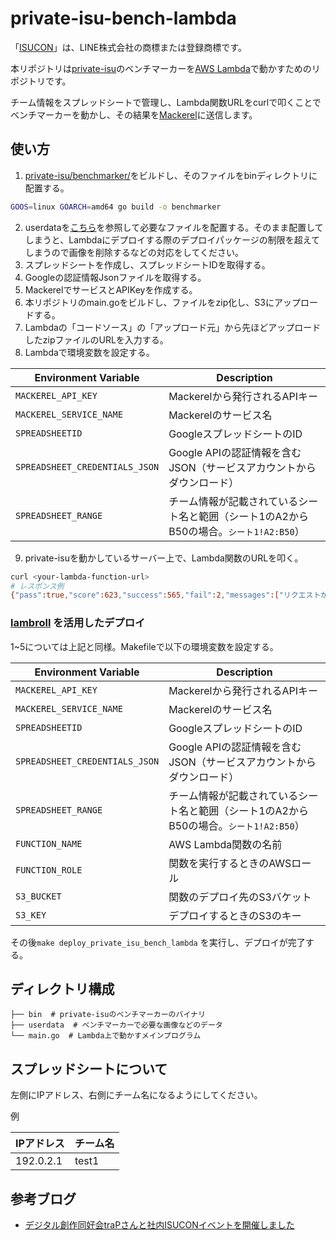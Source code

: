 # private-isu-bench-lambda

「[ISUCON](https://isucon.net/)」は、LINE株式会社の商標または登録商標です。

本リポジトリは[private-isu](https://github.com/catatsuy/private-isu)のベンチマーカーを[AWS Lambda](https://aws.amazon.com/jp/lambda/)で動かすためのリポジトリです。

チーム情報をスプレッドシートで管理し、Lambda関数URLをcurlで叩くことでベンチマーカーを動かし、その結果を[Mackerel](https://ja.mackerel.io/)に送信します。

## 使い方
1. [private-isu/benchmarker/](https://github.com/catatsuy/private-isu/tree/master/benchmarker)をビルドし、そのファイルをbinディレクトリに配置する。
```sh
GOOS=linux GOARCH=amd64 go build -o benchmarker
```
2. userdataを[こちら](https://github.com/catatsuy/private-isu/tree/master#mac%E3%82%84linux%E4%B8%8A%E3%81%A7%E9%81%A9%E5%BD%93%E3%81%AB%E5%8B%95%E3%81%8B%E3%81%99)を参照して必要なファイルを配置する。そのまま配置してしまうと、Lambdaにデプロイする際のデプロイパッケージの制限を超えてしまうので画像を削除するなどの対応をしてください。
3. スプレッドシートを作成し、スプレッドシートIDを取得する。
4. Googleの認証情報Jsonファイルを取得する。
5. MackerelでサービスとAPIKeyを作成する。
6. 本リポジトリのmain.goをビルドし、ファイルをzip化し、S3にアップロードする。
7. Lambdaの「コードソース」の「アップロード元」から先ほどアップロードしたzipファイルのURLを入力する。
8. Lambdaで環境変数を設定する。

| Environment Variable             | Description   |
|----------------------------------|---------------|
| `MACKEREL_API_KEY`              | Mackerelから発行されるAPIキー |
| `MACKEREL_SERVICE_NAME`         | Mackerelのサービス名          |
| `SPREADSHEETID`                | GoogleスプレッドシートのID    |
| `SPREADSHEET_CREDENTIALS_JSON` | Google APIの認証情報を含むJSON（サービスアカウントからダウンロード）|
| `SPREADSHEET_RANGE`            | チーム情報が記載されているシート名と範囲（シート1のA2からB50の場合。`シート1!A2:B50`） |

9.  private-isuを動かしているサーバー上で、Lambda関数のURLを叩く。
```sh
curl <your-lambda-function-url>
# レスポンス例
{"pass":true,"score":623,"success":565,"fail":2,"messages":["リクエストがタイムアウトしました (POST /login)"]}
```

### [lambroll](https://github.com/fujiwara/lambroll) を活用したデプロイ
1~5については上記と同様。Makefileで以下の環境変数を設定する。

| Environment Variable             | Description   |
|----------------------------------|---------------|
| `MACKEREL_API_KEY`              | Mackerelから発行されるAPIキー |
| `MACKEREL_SERVICE_NAME`         | Mackerelのサービス名          |
| `SPREADSHEETID`                | GoogleスプレッドシートのID    |
| `SPREADSHEET_CREDENTIALS_JSON` | Google APIの認証情報を含むJSON（サービスアカウントからダウンロード）|
| `SPREADSHEET_RANGE`            | チーム情報が記載されているシート名と範囲（シート1のA2からB50の場合。`シート1!A2:B50`） |
| `FUNCTION_NAME`                 | AWS Lambda関数の名前  |
| `FUNCTION_ROLE`                 | 関数を実行するときのAWSロール |
| `S3_BUCKET`                    | 関数のデプロイ先のS3バケット  |
| `S3_KEY`                        | デプロイするときのS3のキー    |

その後`make deploy_private_isu_bench_lambda` を実行し、デプロイが完了する。

## ディレクトリ構成
```
├── bin  # private-isuのベンチマーカーのバイナリ
├── userdata  # ベンチマーカーで必要な画像などのデータ
└── main.go  # Lambda上で動かすメインプログラム
```

## スプレッドシートについて
左側にIPアドレス、右側にチーム名になるようにしてください。

例

| IPアドレス | チーム名 |
|-----------|---------|
| 192.0.2.1 | test1   |

## 参考ブログ
- [デジタル創作同好会traPさんと社内ISUCONイベントを開催しました](https://developers.prtimes.jp/2023/01/19/private-isu-with-trap-2023/)
